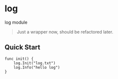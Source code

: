 # log
log module

> Just a wrapper now, should be refactored later.

## Quick Start

``` golang
func init() {
    log.Init("log.txt")
    log.Info("hello log")
}
```